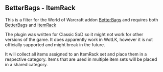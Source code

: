 ## BetterBags - ItemRack
This is a filter for the World of Warcraft addon [BetterBags](https://github.com/Cidan/BetterBags) and requires both [BetterBags](https://github.com/Cidan/BetterBags) and [ItemRack](https://github.com/Rottenbeer/ItemRack)

The plugin was written for Classic SoD so it might not work for other versions of the game. It does apparently work in WotLK, however it is not officially supported and might break in the future.

It will collect all items assigned to an ItemRack set and place them in a respective category. Items that are used in multiple item sets will be placed in a shared category.
